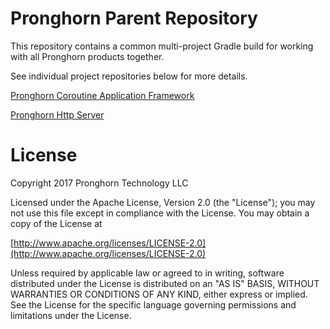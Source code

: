 # Pronghorn Parent Repository
This repository contains a common multi-project Gradle build for working with all Pronghorn products together.

See individual project repositories below for more details.

[Pronghorn Coroutine Application Framework](https://github.com/pronghorn/coroutines)

[Pronghorn Http Server](https://github.com/pronghorn/server)

# License
Copyright 2017 Pronghorn Technology LLC

Licensed under the Apache License, Version 2.0 (the "License");
you may not use this file except in compliance with the License.
You may obtain a copy of the License at

[http://www.apache.org/licenses/LICENSE-2.0](http://www.apache.org/licenses/LICENSE-2.0)

Unless required by applicable law or agreed to in writing, software
distributed under the License is distributed on an "AS IS" BASIS,
WITHOUT WARRANTIES OR CONDITIONS OF ANY KIND, either express or implied.
See the License for the specific language governing permissions and
limitations under the License.

